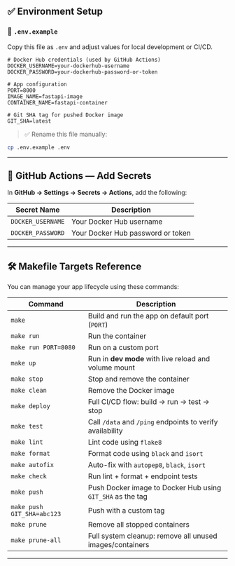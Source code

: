 <!-- README.md -->

## ✅ Environment Setup

### 📄 `.env.example`

Copy this file as `.env` and adjust values for local development or CI/CD.

```dotenv
# Docker Hub credentials (used by GitHub Actions)
DOCKER_USERNAME=your-dockerhub-username
DOCKER_PASSWORD=your-dockerhub-password-or-token

# App configuration
PORT=8000
IMAGE_NAME=fastapi-image
CONTAINER_NAME=fastapi-container

# Git SHA tag for pushed Docker image
GIT_SHA=latest
```

> ✅ Rename this file manually:

```bash
cp .env.example .env
```

---

## 🔐 GitHub Actions — Add Secrets

In **GitHub → Settings → Secrets → Actions**, add the following:

| Secret Name       | Description                       |
| ----------------- | --------------------------------- |
| `DOCKER_USERNAME` | Your Docker Hub username          |
| `DOCKER_PASSWORD` | Your Docker Hub password or token |

---

## 🛠️ Makefile Targets Reference

You can manage your app lifecycle using these commands:

| Command                    | Description                                                |
| -------------------------- | ---------------------------------------------------------- |
| `make`                     | Build and run the app on default port (`PORT`)             |
| `make run`                 | Run the container                                          |
| `make run PORT=8080`       | Run on a custom port                                       |
| `make up`                  | Run in **dev mode** with live reload and volume mount      |
| `make stop`                | Stop and remove the container                              |
| `make clean`               | Remove the Docker image                                    |
| `make deploy`              | Full CI/CD flow: build → run → test → stop                 |
| `make test`                | Call `/data` and `/ping` endpoints to verify availability  |
| `make lint`                | Lint code using `flake8`                                   |
| `make format`              | Format code using `black` and `isort`                      |
| `make autofix`             | Auto-fix with `autopep8`, `black`, `isort`                 |
| `make check`               | Run lint + format + endpoint tests                         |
| `make push`                | Push Docker image to Docker Hub using `GIT_SHA` as the tag |
| `make push GIT_SHA=abc123` | Push with a custom tag                                     |
| `make prune`               | Remove all stopped containers                              |
| `make prune-all`           | Full system cleanup: remove all unused images/containers   |

---
